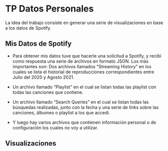 # TP Datos Personales

La idea del trabajo consiste en generar una serie de visualizaciones en base a los datos de Spotify.

## Mis Datos de Spotify

- Para obtener mis datos tuve que hacerle una solicitud a Spotify, y recibí como respuesta una serie de archivos en formato JSON. Los más importantes son:
Dos archivos llamados “Streaming History” en los cuales se lista el historial de reproducciones correspondientes entre Julio del 2020 y Agosto 2021.

- Un archivo llamado “Playlist” en el cual se listan todas las playlist con todas las canciones que contiene.

- Un archivo llamado “Search Queries” en el cual se listan todas las búsquedas realizadas, junto con la fecha y una serie de links sobre las canciones, álbumes o playlist a los que accedi.

- Y luego hay varios archivos que contienen información personal o de configuración los cuales no voy a utilizar.

## Visualizaciones



